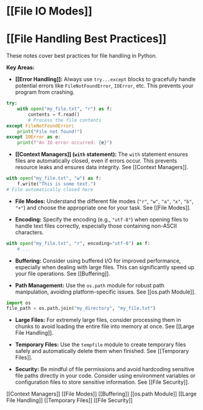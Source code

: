 # [[File IO Modes]]
# [[File Handling Best Practices]] 
These notes cover best practices for file handling in Python.

**Key Areas:**

* **[[Error Handling]]:**  Always use `try...except` blocks to gracefully handle potential errors like `FileNotFoundError`, `IOError`, etc.  This prevents your program from crashing.

```python
try:
    with open("my_file.txt", "r") as f:
        contents = f.read()
        # Process the file contents
except FileNotFoundError:
    print("File not found!")
except IOError as e:
    print(f"An IO error occurred: {e}")
```

* **[[Context Managers]] (`with` statement):**  The `with` statement ensures files are automatically closed, even if errors occur. This prevents resource leaks and ensures data integrity.  See [[Context Managers]].

```python
with open("my_file.txt", "w") as f:
    f.write("This is some text.")
# File automatically closed here
```

* **File Modes:** Understand the different file modes (`"r"`, `"w"`, `"a"`, `"x"`, `"b"`, `"+"`) and choose the appropriate one for your task.  See [[File Modes]].

* **Encoding:** Specify the encoding (e.g., `"utf-8"`) when opening files to handle text files correctly, especially those containing non-ASCII characters.


```python
with open("my_file.txt", "r", encoding="utf-8") as f:
    # ...
```

* **Buffering:** Consider using buffered I/O for improved performance, especially when dealing with large files.  This can significantly speed up your file operations.  See [[Buffering]].

* **Path Management:** Use the `os.path` module for robust path manipulation, avoiding platform-specific issues.  See [[os.path Module]].

```python
import os
file_path = os.path.join("my_directory", "my_file.txt")
```

* **Large Files:** For extremely large files, consider processing them in chunks to avoid loading the entire file into memory at once.  See [[Large File Handling]].

* **Temporary Files:** Use the `tempfile` module to create temporary files safely and automatically delete them when finished. See [[Temporary Files]].

* **Security:**  Be mindful of file permissions and avoid hardcoding sensitive file paths directly in your code. Consider using environment variables or configuration files to store sensitive information. See [[File Security]].


[[Context Managers]]
[[File Modes]]
[[Buffering]]
[[os.path Module]]
[[Large File Handling]]
[[Temporary Files]]
[[File Security]]

